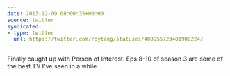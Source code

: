 ```yaml
---
date: 2013-12-09 08:00:35+00:00
source: twitter
syndicated:
- type: twitter
  url: https://twitter.com/roytang/statuses/409955723401908224/
---
```


Finally caught up with Person of Interest. Eps 8-10 of season 3 are some of the best TV I've seen in a while